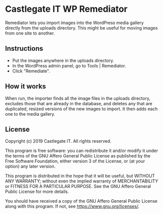 # Castlegate IT WP Remediator #

Remediator lets you import images into the WordPress media gallery directly from the uploads directory. This might be useful for moving images from one site to another.

## Instructions ##

*   Put the images anywhere in the uploads directory.
*   In the WordPress admin panel, go to Tools | Remediator.
*   Click "Remediate".

## How it works ##

When run, the importer finds all the image files in the uploads directory, excludes those that are already in the database, and deletes any that are duplicated, resized versions of the new images to import. It then adds each one to the media gallery.

## License

Copyright (c) 2019 Castlegate IT. All rights reserved.

This program is free software: you can redistribute it and/or modify it under the terms of the GNU Affero General Public License as published by the Free Software Foundation, either version 3 of the License, or (at your option) any later version.

This program is distributed in the hope that it will be useful, but WITHOUT ANY WARRANTY; without even the implied warranty of MERCHANTABILITY or FITNESS FOR A PARTICULAR PURPOSE. See the GNU Affero General Public License for more details.

You should have received a copy of the GNU Affero General Public License along with this program. If not, see <https://www.gnu.org/licenses/>.
